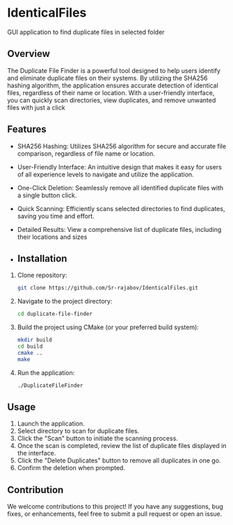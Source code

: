 # IdenticalFiles
GUI application to find duplicate files in selected folder
## Overview

The Duplicate File Finder is a powerful tool designed to help users identify and eliminate duplicate files on their systems. By utilizing the SHA256 hashing algorithm, the application ensures accurate detection of identical files, regardless of their name or location. With a user-friendly interface, you can quickly scan directories, view duplicates, and remove unwanted files with just a click

## Features

- SHA256 Hashing: Utilizes SHA256 algorithm for secure and accurate file comparison, regardless of file name or location.
- User-Friendly Interface: An intuitive design that makes it easy for users of all experience levels to navigate and utilize the application.
- One-Click Deletion: Seamlessly remove all identified duplicate files with a single button click.
- Quick Scanning: Efficiently scans selected directories to find duplicates, saving you time and effort.
- Detailed Results: View a comprehensive list of duplicate files, including their locations and sizes

- ## Installation

1. Clone repository:
   ```bash
   git clone https://github.com/Sr-rajabov/IdenticalFiles.git

2. Navigate to the project directory:
   ```bash
   cd duplicate-file-finder

3. Build the project using CMake (or your preferred build system):
   ```bash
   mkdir build
   cd build
   cmake ..
   make

4. Run the application:
   ```bash
   ./DuplicateFileFinder

## Usage

1. Launch the application.
2. Select directory to scan for duplicate files.
3. Click the "Scan" button to initiate the scanning process.
4. Once the scan is completed, review the list of duplicate files displayed in the interface.
5. Click the "Delete Duplicates" button to remove all duplicates in one go.
6. Confirm the deletion when prompted.

## Contribution

We welcome contributions to this project! If you have any suggestions, bug fixes, or enhancements, feel free to submit a pull request or open an issue.




